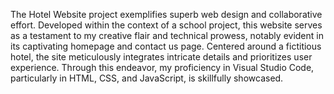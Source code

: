 The Hotel Website project exemplifies superb web design and collaborative effort. Developed within the context of a school project, this website serves as a testament to my creative flair and technical prowess, notably evident in its captivating homepage and contact us page. Centered around a fictitious hotel, the site meticulously integrates intricate details and prioritizes user experience. Through this endeavor, my proficiency in Visual Studio Code, particularly in HTML, CSS, and JavaScript, is skillfully showcased.
